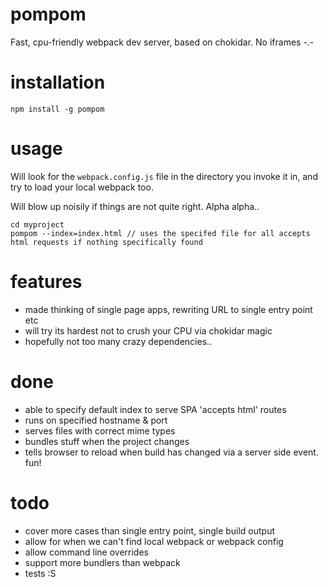 # pompom

Fast, cpu-friendly webpack dev server, based on chokidar.
No iframes -.-

# installation

`npm install -g pompom`

# usage

Will look for the `webpack.config.js` file in the directory you invoke it in, and try to load your local webpack too.

Will blow up noisily if things are not quite right. Alpha alpha..

```
cd myproject
pompom --index=index.html // uses the specifed file for all accepts html requests if nothing specifically found

```

# features

- made thinking of single page apps, rewriting URL to single entry point etc
- will try its hardest not to crush your CPU via chokidar magic
- hopefully not too many crazy dependencies..

# done

- able to specify default index to serve SPA 'accepts html' routes 
- runs on specified hostname & port
- serves files with correct mime types
- bundles stuff when the project changes
- tells browser to reload when build has changed via a server side event. fun!

# todo

- cover more cases than single entry point, single build output
- allow for when we can't find local webpack or webpack config
- allow command line overrides
- support more bundlers than webpack
- tests :S

